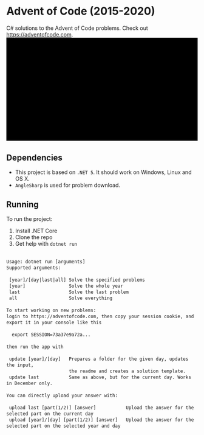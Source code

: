 
# Advent of Code (2015-2020)
C# solutions to the Advent of Code problems.
Check out https://adventofcode.com.
![](demo.gif)
## Dependencies

- This project is based on `.NET 5`. It should work on Windows, Linux and OS X.
- `AngleSharp` is used for problem download.

## Running

To run the project:

1. Install .NET Core
2. Clone the repo
3. Get help with `dotnet run`
```

Usage: dotnet run [arguments]
Supported arguments:

 [year]/[day|last|all] Solve the specified problems
 [year]                Solve the whole year
 last                  Solve the last problem
 all                   Solve everything

To start working on new problems:
login to https://adventofcode.com, then copy your session cookie, and export it in your console like this

  export SESSION=73a37e9a72a...

then run the app with

 update [year]/[day]   Prepares a folder for the given day, updates the input,
                       the readme and creates a solution template.
 update last           Same as above, but for the current day. Works in December only.

You can directly upload your answer with:

 upload last [part(1/2)] [answer]           Upload the answer for the selected part on the current day
 upload [year]/[day] [part(1/2)] [answer]   Upload the answer for the selected part on the selected year and day

```
